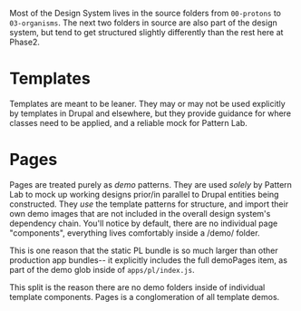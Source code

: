 Most of the Design System lives in the source folders from `00-protons` to `03-organisms`. The next two folders in source are also part of the design system, but tend to get structured slightly differently than the rest here at Phase2.

# Templates
Templates are meant to be leaner. They may or may not be used explicitly by templates in Drupal and elsewhere, but they provide guidance for where classes need to be applied, and a reliable mock for Pattern Lab.

# Pages
Pages are treated purely as _demo_ patterns. They are used _solely_ by Pattern Lab to mock up working designs prior/in parallel to Drupal entities being constructed. They _use_ the template patterns for structure, and import their own demo images that are not included in the overall design system's dependency chain. You'll notice by default, there are no individual page "components", everything lives comfortably inside a /demo/ folder.

This is one reason that the static PL bundle is so much larger than other production app bundles-- it explicitly includes the full demoPages item, as part of the demo glob inside of `apps/pl/index.js`.

This split is the reason there are no demo folders inside of individual template components. Pages is a conglomeration of all template demos.
